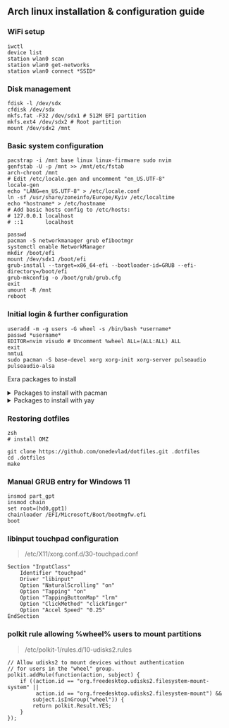 ## Arch linux installation & configuration guide

### WiFi setup
```
iwctl
device list
station wlan0 scan
station wlan0 get-networks
station wlan0 connect *SSID*
```

### Disk management
```
fdisk -l /dev/sdx
cfdisk /dev/sdx
mkfs.fat -F32 /dev/sdx1 # 512M EFI partition
mkfs.ext4 /dev/sdx2 # Root partition
mount /dev/sdx2 /mnt
```

### Basic system configuration
```
pacstrap -i /mnt base linux linux-firmware sudo nvim
genfstab -U -p /mnt >> /mnt/etc/fstab
arch-chroot /mnt
# Edit /etc/locale.gen and uncomment "en_US.UTF-8"
locale-gen
echo "LANG=en_US.UTF-8" > /etc/locale.conf
ln -sf /usr/share/zoneinfo/Europe/Kyiv /etc/localtime
echo *hostname* > /etc/hostname
# Add basic hosts config to /etc/hosts:
# 127.0.0.1 localhost
# ::1       localhost

passwd
pacman -S networkmanager grub efibootmgr
systemctl enable NetworkManager
mkdir /boot/efi
mount /dev/sdx1 /boot/efi
grub-install --target=x86_64-efi --bootloader-id=GRUB --efi-directory=/boot/efi
grub-mkconfig -o /boot/grub/grub.cfg
exit
umount -R /mnt
reboot
```

### Initial login & further configuration
```
useradd -m -g users -G wheel -s /bin/bash *username*
passwd *username*
EDITOR=nvim visudo # Uncomment %wheel ALL=(ALL:ALL) ALL
exit
nmtui
sudo pacman -S base-devel xorg xorg-init xorg-server pulseaudio pulseaudio-alsa
```
Exra packages to install
<details>
  <summary>Packages to install with pacman</summary>
  acpi
  alacritty
  alsa-utils
  base-devel
  brightnessctl
  catfish
  ctop
  dunst
  feh
  git
  grub
  grub-customizer
  gvfs
  htop
  i3-wm
  i3blocks
  i3lock
  i3status
  neovim
  network-manager-applet
  noto-fonts-emoji
  pavucontrol
  picom
  polkit
  pulseaudio
  pulseaudio-alsa
  rofi
  stow
  thunar
  thunar-archive-plugin
  thunar-media-tags-plugin
  thunar-volman
  tmux
  ttf-ubuntu-mono-nerd
  tumbler
  xkblayout-state-git
  xorg
  xorg-init
  xorg-server
  xsel
  yay
  zsh
</details>
<details>
  <summary>Packages to install with yay</summary>
  rhythmbox
  google-chrome
  telegram-desktop
</details>

### Restoring dotfiles
```
zsh
# install OMZ

git clone https://github.com/onedevlad/dotfiles.git .dotfiles
cd .dotfiles
make
```

### Manual GRUB entry for Windows 11
```
insmod part_gpt
insmod chain
set root=(hd0,gpt1)
chainloader /EFI/Microsoft/Boot/bootmgfw.efi
boot
```

### libinput touchpad configuration
> /etc/X11/xorg.conf.d/30-touchpad.conf
```
Section "InputClass"
	Identifier "touchpad"
	Driver "libinput"
	Option "NaturalScrolling" "on"
	Option "Tapping" "on"
	Option "TappingButtonMap" "lrm"
	Option "ClickMethod" "clickfinger"
	Option "Accel Speed" "0.25"
EndSection
```

### polkit rule allowing %wheel% users to mount partitions
> /etc/polkit-1/rules.d/10-udisks2.rules
```
// Allow udisks2 to mount devices without authentication
// for users in the "wheel" group.
polkit.addRule(function(action, subject) {
    if ((action.id == "org.freedesktop.udisks2.filesystem-mount-system" ||
         action.id == "org.freedesktop.udisks2.filesystem-mount") &&
        subject.isInGroup("wheel")) {
        return polkit.Result.YES;
    }
});
```
